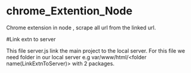 # chrome_Extention_Node
Chrome extension in node , scrape all url from the linked url.

#Link extn to server


This file server.js link the main project to the local server.
For this file we need folder in our local server e.g var/www/html/<folder name(LinkExtnToServer)> with 2 packages.
